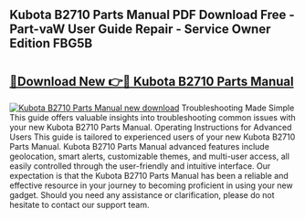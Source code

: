 ## Kubota B2710 Parts Manual PDF Download Free - Part-vaW User Guide Repair - Service Owner Edition FBG5B

# <h2><a href="http://bc23304.oget.top/?id=Kubota+B2710+Parts+Manual">🔗Download New 👉🔴 Kubota B2710 Parts Manual</a></h2>

[![Kubota B2710 Parts Manual new download](https://i.imgur.com/5g1atiW.png)](http://bc23304.oget.top/?id=Kubota+B2710+Parts+Manual)
Troubleshooting Made Simple This guide offers valuable insights into troubleshooting common issues with your new Kubota B2710 Parts Manual. Operating Instructions for Advanced Users This guide is tailored to experienced users of your new Kubota B2710 Parts Manual. Kubota B2710 Parts Manual advanced features include geolocation, smart alerts, customizable themes, and multi-user access, all easily controlled through the user-friendly and intuitive interface. Our expectation is that the Kubota B2710 Parts Manual has been a reliable and effective resource in your journey to becoming proficient in using your new gadget. Should you need any assistance or clarification, please do not hesitate to contact our support team.
